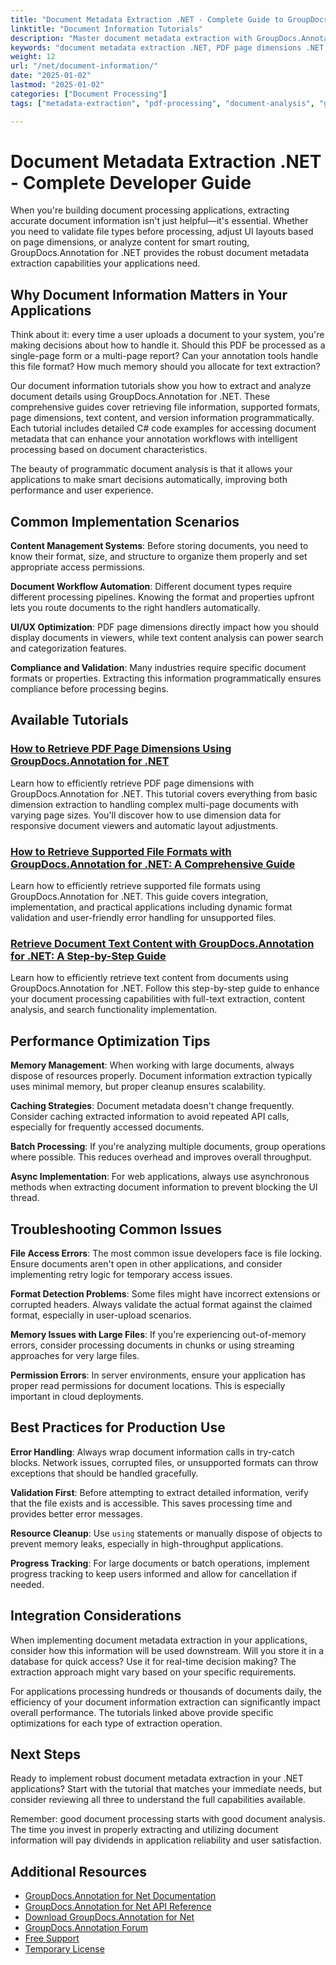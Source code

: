 ```yaml
---
title: "Document Metadata Extraction .NET - Complete Guide to GroupDocs.Annotation"
linktitle: "Document Information Tutorials"
description: "Master document metadata extraction with GroupDocs.Annotation for .NET. Get PDF dimensions, file formats, and text content programmatically with C# examples."
keywords: "document metadata extraction .NET, PDF page dimensions .NET, file format detection .NET, document text extraction C#, GroupDocs.Annotation tutorials"
weight: 12
url: "/net/document-information/"
date: "2025-01-02"
lastmod: "2025-01-02"
categories: ["Document Processing"]
tags: ["metadata-extraction", "pdf-processing", "document-analysis", "groupdocs-annotation"]

---
```

# Document Metadata Extraction .NET - Complete Developer Guide

When you're building document processing applications, extracting accurate document information isn't just helpful—it's essential. Whether you need to validate file types before processing, adjust UI layouts based on page dimensions, or analyze content for smart routing, GroupDocs.Annotation for .NET provides the robust document metadata extraction capabilities your applications need.

## Why Document Information Matters in Your Applications

Think about it: every time a user uploads a document to your system, you're making decisions about how to handle it. Should this PDF be processed as a single-page form or a multi-page report? Can your annotation tools handle this file format? How much memory should you allocate for text extraction?

Our document information tutorials show you how to extract and analyze document details using GroupDocs.Annotation for .NET. These comprehensive guides cover retrieving file information, supported formats, page dimensions, text content, and version information programmatically. Each tutorial includes detailed C# code examples for accessing document metadata that can enhance your annotation workflows with intelligent processing based on document characteristics.

The beauty of programmatic document analysis is that it allows your applications to make smart decisions automatically, improving both performance and user experience.

## Common Implementation Scenarios

**Content Management Systems**: Before storing documents, you need to know their format, size, and structure to organize them properly and set appropriate access permissions.

**Document Workflow Automation**: Different document types require different processing pipelines. Knowing the format and properties upfront lets you route documents to the right handlers automatically.

**UI/UX Optimization**: PDF page dimensions directly impact how you should display documents in viewers, while text content analysis can power search and categorization features.

**Compliance and Validation**: Many industries require specific document formats or properties. Extracting this information programmatically ensures compliance before processing begins.

## Available Tutorials

### [How to Retrieve PDF Page Dimensions Using GroupDocs.Annotation for .NET](./groupdocs-annotation-net-retrieve-pdf-page-dimensions/)
Learn how to efficiently retrieve PDF page dimensions with GroupDocs.Annotation for .NET. This tutorial covers everything from basic dimension extraction to handling complex multi-page documents with varying page sizes. You'll discover how to use dimension data for responsive document viewers and automatic layout adjustments.

### [How to Retrieve Supported File Formats with GroupDocs.Annotation for .NET: A Comprehensive Guide](./retrieve-supported-file-formats-groupdocs-annotation-net/)
Learn how to efficiently retrieve supported file formats using GroupDocs.Annotation for .NET. This guide covers integration, implementation, and practical applications including dynamic format validation and user-friendly error handling for unsupported files.

### [Retrieve Document Text Content with GroupDocs.Annotation for .NET: A Step-by-Step Guide](./retrieve-text-content-groupdocs-annotation-net/)
Learn how to efficiently retrieve text content from documents using GroupDocs.Annotation for .NET. Follow this step-by-step guide to enhance your document processing capabilities with full-text extraction, content analysis, and search functionality implementation.

## Performance Optimization Tips

**Memory Management**: When working with large documents, always dispose of resources properly. Document information extraction typically uses minimal memory, but proper cleanup ensures scalability.

**Caching Strategies**: Document metadata doesn't change frequently. Consider caching extracted information to avoid repeated API calls, especially for frequently accessed documents.

**Batch Processing**: If you're analyzing multiple documents, group operations where possible. This reduces overhead and improves overall throughput.

**Async Implementation**: For web applications, always use asynchronous methods when extracting document information to prevent blocking the UI thread.

## Troubleshooting Common Issues

**File Access Errors**: The most common issue developers face is file locking. Ensure documents aren't open in other applications, and consider implementing retry logic for temporary access issues.

**Format Detection Problems**: Some files might have incorrect extensions or corrupted headers. Always validate the actual format against the claimed format, especially in user-upload scenarios.

**Memory Issues with Large Files**: If you're experiencing out-of-memory errors, consider processing documents in chunks or using streaming approaches for very large files.

**Permission Errors**: In server environments, ensure your application has proper read permissions for document locations. This is especially important in cloud deployments.

## Best Practices for Production Use

**Error Handling**: Always wrap document information calls in try-catch blocks. Network issues, corrupted files, or unsupported formats can throw exceptions that should be handled gracefully.

**Validation First**: Before attempting to extract detailed information, verify that the file exists and is accessible. This saves processing time and provides better error messages.

**Resource Cleanup**: Use `using` statements or manually dispose of objects to prevent memory leaks, especially in high-throughput applications.

**Progress Tracking**: For large documents or batch operations, implement progress tracking to keep users informed and allow for cancellation if needed.

## Integration Considerations

When implementing document metadata extraction in your applications, consider how this information will be used downstream. Will you store it in a database for quick access? Use it for real-time decision making? The extraction approach might vary based on your specific requirements.

For applications processing hundreds or thousands of documents daily, the efficiency of your document information extraction can significantly impact overall performance. The tutorials linked above provide specific optimizations for each type of extraction operation.

## Next Steps

Ready to implement robust document metadata extraction in your .NET applications? Start with the tutorial that matches your immediate needs, but consider reviewing all three to understand the full capabilities available.

Remember: good document processing starts with good document analysis. The time you invest in properly extracting and utilizing document information will pay dividends in application reliability and user satisfaction.

## Additional Resources

- [GroupDocs.Annotation for Net Documentation](https://docs.groupdocs.com/annotation/net/)
- [GroupDocs.Annotation for Net API Reference](https://reference.groupdocs.com/annotation/net/)
- [Download GroupDocs.Annotation for Net](https://releases.groupdocs.com/annotation/net/)
- [GroupDocs.Annotation Forum](https://forum.groupdocs.com/c/annotation)
- [Free Support](https://forum.groupdocs.com/)
- [Temporary License](https://purchase.groupdocs.com/temporary-license/)